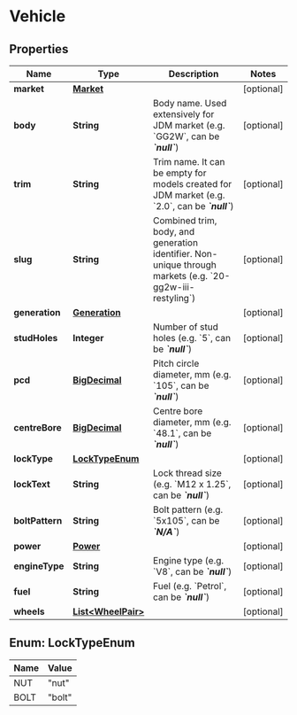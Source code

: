 
# Vehicle

## Properties
Name | Type | Description | Notes
------------ | ------------- | ------------- | -------------
**market** | [**Market**](Market.md) |  |  [optional]
**body** | **String** | Body name. Used extensively for JDM market (e.g. &#x60;GG2W&#x60;, can be __*&#x60;null&#x60;*__) |  [optional]
**trim** | **String** | Trim name. It can be empty for models created for JDM market (e.g. &#x60;2.0&#x60;, can be __*&#x60;null&#x60;*__) |  [optional]
**slug** | **String** | Combined trim, body, and generation identifier. Non-unique through markets (e.g. &#x60;20-gg2w-iii-restyling&#x60;) |  [optional]
**generation** | [**Generation**](Generation.md) |  |  [optional]
**studHoles** | **Integer** | Number of stud holes (e.g. &#x60;5&#x60;, can be __*&#x60;null&#x60;*__) |  [optional]
**pcd** | [**BigDecimal**](BigDecimal.md) | Pitch circle diameter, mm (e.g. &#x60;105&#x60;, can be __*&#x60;null&#x60;*__) |  [optional]
**centreBore** | [**BigDecimal**](BigDecimal.md) | Centre bore diameter, mm (e.g. &#x60;48.1&#x60;, can be __*&#x60;null&#x60;*__) |  [optional]
**lockType** | [**LockTypeEnum**](#LockTypeEnum) |  |  [optional]
**lockText** | **String** | Lock thread size (e.g. &#x60;M12 x 1.25&#x60;, can be __*&#x60;null&#x60;*__) |  [optional]
**boltPattern** | **String** | Bolt pattern (e.g. &#x60;5x105&#x60;, can be __*&#x60;N/A&#x60;*__) |  [optional]
**power** | [**Power**](Power.md) |  |  [optional]
**engineType** | **String** | Engine type (e.g. &#x60;V8&#x60;, can be __*&#x60;null&#x60;*__) |  [optional]
**fuel** | **String** | Fuel (e.g. &#x60;Petrol&#x60;, can be __*&#x60;null&#x60;*__) |  [optional]
**wheels** | [**List&lt;WheelPair&gt;**](WheelPair.md) |  |  [optional]


<a name="LockTypeEnum"></a>
## Enum: LockTypeEnum
Name | Value
---- | -----
NUT | &quot;nut&quot;
BOLT | &quot;bolt&quot;



